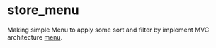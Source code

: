 # store_menu

Making simple Menu to apply some sort and filter by implement MVC architecture [menu](https://samir984.github.io/store-menu/).
